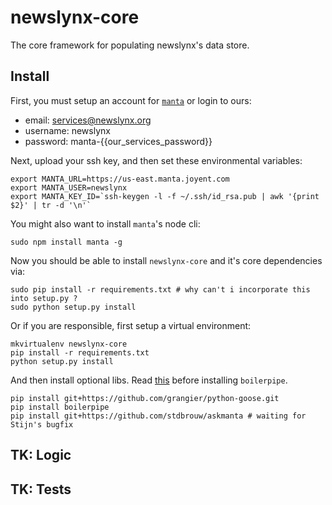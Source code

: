 newslynx-core
=============
The core framework for populating newslynx's data store.

## Install
First, you must setup an account for [`manta`](http://www.joyent.com/products/manta) or login to ours:
* email: services@newslynx.org
* username: newslynx
* password: manta-{{our_services_password}}

Next, upload your ssh key, and then set these environmental variables:
```
export MANTA_URL=https://us-east.manta.joyent.com 
export MANTA_USER=newslynx 
export MANTA_KEY_ID=`ssh-keygen -l -f ~/.ssh/id_rsa.pub | awk '{print $2}' | tr -d '\n'`
```

You might also want to install `manta`'s node cli:
```
sudo npm install manta -g
```

Now you should be able to install `newslynx-core` and it's core dependencies via:

```
sudo pip install -r requirements.txt # why can't i incorporate this into setup.py ?
sudo python setup.py install
```

Or if you are responsible, first setup a virtual environment:

```
mkvirtualenv newslynx-core
pip install -r requirements.txt
python setup.py install
```

And then install optional libs. Read [this](http://stackoverflow.com/questions/8525193/how-to-install-jpype-on-os-x-lion-to-use-with-neo4j) before installing `boilerpipe`.

```
pip install git+https://github.com/grangier/python-goose.git
pip install boilerpipe
pip install git+https://github.com/stdbrouw/askmanta # waiting for Stijn's bugfix
```

## TK: Logic

## TK: Tests